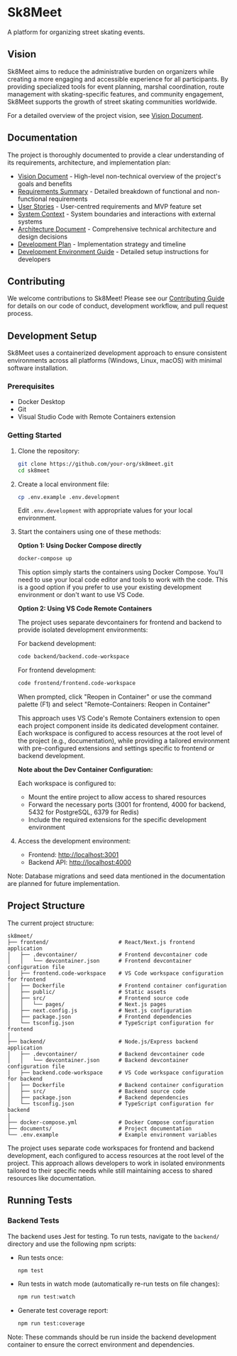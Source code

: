 # Sk8Meet

A platform for organizing street skating events.

## Vision

Sk8Meet aims to reduce the administrative burden on organizers while creating a more engaging and accessible experience for all participants. By providing specialized tools for event planning, marshal coordination, route management with skating-specific features, and community engagement, Sk8Meet supports the growth of street skating communities worldwide.

For a detailed overview of the project vision, see [Vision Document](documents/vision.md).

## Documentation

The project is thoroughly documented to provide a clear understanding of its requirements, architecture, and implementation plan:

- [Vision Document](documents/vision.md) - High-level non-technical overview of the project's goals and benefits
- [Requirements Summary](documents/requirements_summary.md) - Detailed breakdown of functional and non-functional requirements
- [User Stories](documents/user_stories.md) - User-centred requirements and MVP feature set
- [System Context](documents/system_context.md) - System boundaries and interactions with external systems
- [Architecture Document](documents/architecture.md) - Comprehensive technical architecture and design decisions
- [Development Plan](documents/development-plan.md) - Implementation strategy and timeline
- [Development Environment Guide](documents/dev-environment-guide.md) - Detailed setup instructions for developers

## Contributing

We welcome contributions to Sk8Meet! Please see our [Contributing Guide](CONTRIBUTING.md) for details on our code of conduct, development workflow, and pull request process.

## Development Setup

Sk8Meet uses a containerized development approach to ensure consistent environments across all platforms (Windows, Linux, macOS) with minimal software installation.

### Prerequisites

- Docker Desktop
- Git
- Visual Studio Code with Remote Containers extension

### Getting Started

1. Clone the repository:

   ```bash
   git clone https://github.com/your-org/sk8meet.git
   cd sk8meet
   ```

2. Create a local environment file:

   ```bash
   cp .env.example .env.development
   ```

   Edit `.env.development` with appropriate values for your local environment.

3. Start the containers using one of these methods:

   **Option 1: Using Docker Compose directly**

   ```bash
   docker-compose up
   ```

   This option simply starts the containers using Docker Compose. You'll need to use your local code editor and tools to work with the code. This is a good option if you prefer to use your existing development environment or don't want to use VS Code.

   **Option 2: Using VS Code Remote Containers**

   The project uses separate devcontainers for frontend and backend to provide isolated development environments:

   For backend development:

   ```bash
   code backend/backend.code-workspace
   ```

   For frontend development:

   ```bash
   code frontend/frontend.code-workspace
   ```

   When prompted, click "Reopen in Container" or use the command palette (F1) and select "Remote-Containers: Reopen in Container"

   This approach uses VS Code's Remote Containers extension to open each project component inside its dedicated development container. Each workspace is configured to access resources at the root level of the project (e.g., documentation), while providing a tailored environment with pre-configured extensions and settings specific to frontend or backend development.

   **Note about the Dev Container Configuration:**

   Each workspace is configured to:
   - Mount the entire project to allow access to shared resources
   - Forward the necessary ports (3001 for frontend, 4000 for backend, 5432 for PostgreSQL, 6379 for Redis)
   - Include the required extensions for the specific development environment

4. Access the development environment:
   - Frontend: <http://localhost:3001>
   - Backend API: <http://localhost:4000>

Note: Database migrations and seed data mentioned in the documentation are planned for future implementation.

## Project Structure

The current project structure:

```text
sk8meet/
├── frontend/                      # React/Next.js frontend application
│   ├── .devcontainer/             # Frontend devcontainer code
│   │   └── devcontainer.json      # Frontend devcontainer configuration file
│   ├── frontend.code-workspace    # VS Code workspace configuration for frontend
│   ├── Dockerfile                 # Frontend container configuration
│   ├── public/                    # Static assets
│   ├── src/                       # Frontend source code
│   │   └── pages/                 # Next.js pages
│   ├── next.config.js             # Next.js configuration
│   ├── package.json               # Frontend dependencies
│   └── tsconfig.json              # TypeScript configuration for frontend
│
├── backend/                       # Node.js/Express backend application
│   ├── .devcontainer/             # Backend devcontainer code
│   │   └── devcontainer.json      # Backend devcontainer configuration file
│   ├── backend.code-workspace     # VS Code workspace configuration for backend
│   ├── Dockerfile                 # Backend container configuration
│   ├── src/                       # Backend source code
│   ├── package.json               # Backend dependencies
│   └── tsconfig.json              # TypeScript configuration for backend
│
├── docker-compose.yml             # Docker Compose configuration
├── documents/                     # Project documentation
└── .env.example                   # Example environment variables
```

The project uses separate code workspaces for frontend and backend development, each configured to access resources at the root level of the project. This approach allows developers to work in isolated environments tailored to their specific needs while still maintaining access to shared resources like documentation.

## Running Tests

### Backend Tests

The backend uses Jest for testing. To run tests, navigate to the `backend/` directory and use the following npm scripts:

- Run tests once:

  ```bash
  npm test
  ```

- Run tests in watch mode (automatically re-run tests on file changes):

  ```bash
  npm run test:watch
  ```

- Generate test coverage report:

  ```bash
  npm run test:coverage
  ```

Note: These commands should be run inside the backend development container to ensure the correct environment and dependencies.
